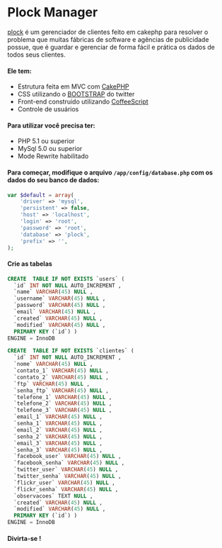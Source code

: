 # Plock Manager
[plock](https://github.com/hugodias/plock) é um gerenciador de clientes feito em cakephp para resolver o problema que muitas fábricas de software e agências de publicidade possue, que é guardar e gerenciar de forma fácil e prática os dados de todos seus clientes.

#### Ele tem:

* Estrutura feita em MVC com [CakePHP](http://cakephp.org/)
* CSS utilizando o [BOOTSTRAP](http://twitter.github.com/bootstrap/) do twitter
* Front-end construido utilizando [CoffeeScript](http://jashkenas.github.com/coffee-script/)
* Controle de usuários

#### Para utilizar você precisa ter:
* PHP 5.1 ou superior
* MySql 5.0 ou superior
* Mode Rewrite habilitado

#### Para começar, modifique o arquivo `/app/config/database.php` com os dados do seu banco de dados:

```php
var $default = array(
	'driver' => 'mysql',
	'persistent' => false,
	'host' => 'localhost',
	'login' => 'root',
	'password' => 'root',
	'database' => 'plock',
	'prefix' => '',
);
```
#### Crie as tabelas
```sql
CREATE  TABLE IF NOT EXISTS `users` (
  `id` INT NOT NULL AUTO_INCREMENT ,
  `name` VARCHAR(45) NULL ,
  `username` VARCHAR(45) NULL ,
  `password` VARCHAR(45) NULL ,
  `email` VARCHAR(45) NULL ,
  `created` VARCHAR(45) NULL ,
  `modified` VARCHAR(45) NULL ,
  PRIMARY KEY (`id`) )
ENGINE = InnoDB
```
```sql
CREATE  TABLE IF NOT EXISTS `clientes` (
  `id` INT NOT NULL AUTO_INCREMENT ,
  `nome` VARCHAR(45) NULL ,
  `contato_1` VARCHAR(45) NULL ,
  `contato_2` VARCHAR(45) NULL ,
  `ftp` VARCHAR(45) NULL ,
  `senha_ftp` VARCHAR(45) NULL ,
  `telefone_1` VARCHAR(45) NULL ,
  `telefone_2` VARCHAR(45) NULL ,
  `telefone_3` VARCHAR(45) NULL ,
  `email_1` VARCHAR(45) NULL ,
  `senha_1` VARCHAR(45) NULL ,
  `email_2` VARCHAR(45) NULL ,
  `senha_2` VARCHAR(45) NULL ,
  `email_3` VARCHAR(45) NULL ,
  `senha_3` VARCHAR(45) NULL ,
  `facebook_user` VARCHAR(45) NULL ,
  `facebook_senha` VARCHAR(45) NULL ,
  `twitter_user` VARCHAR(45) NULL ,
  `twitter_senha` VARCHAR(45) NULL ,
  `flickr_user` VARCHAR(45) NULL ,
  `flickr_senha` VARCHAR(45) NULL ,
  `observacoes` TEXT NULL ,
  `created` VARCHAR(45) NULL ,
  `modified` VARCHAR(45) NULL ,
  PRIMARY KEY (`id`) )
ENGINE = InnoDB
```

#### Divirta-se !